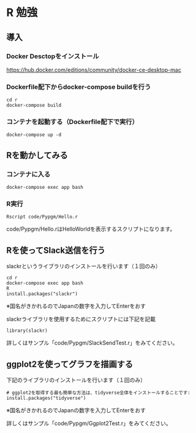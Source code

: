 # R 勉強

## 導入

### Docker Desctopをインストール

https://hub.docker.com/editions/community/docker-ce-desktop-mac

### Dockerfile配下からdocker-compose buildを行う

```
cd r
docker-compose build
```

### コンテナを起動する（Dockerfile配下で実行）

```
docker-compose up -d
```


## Rを動かしてみる

### コンテナに入る
```
docker-compose exec app bash
```

### R実行
```
Rscript code/Pypgm/Hello.r
```
code/Pypgm/Hello.rはHelloWorldを表示するスクリプトになります。


## Rを使ってSlack送信を行う

slackrというライブラリのインストールを行います（１回のみ）
```
cd r
docker-compose exec app bash
R
install.packages("slackr")
```
※国名がきかれるのでJapanの数字を入力してEnterをおす


slackrライブラリを使用するためにスクリプトには下記を記載
```
library(slackr)
```

詳しくはサンプル「code/Pypgm/SlackSendTest.r」をみてください。

## ggplot2を使ってグラフを描画する

下記のライブラリのインストールを行います（１回のみ）
```
# ggplot2を取得する最も簡単な方法は、tidyverse全体をインストールすることです:
install.packages("tidyverse")
```
※国名がきかれるのでJapanの数字を入力してEnterをおす

詳しくはサンプル「code/Pypgm/Ggplot2Test.r」をみてください。


